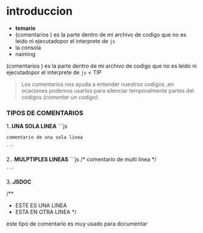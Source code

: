 # introduccion 
- **temario**
- (comentarios ) es la parte dentro de mi archivo de codigo que no es leido ni ejecutadopor el interprete de  `js`
- la consola
- naiming
  

(comentarios ) 
es la parte dentro de mi archivo de codigo que no es leido ni ejecutadopor el interprete de  `js`
< TIP
>Los comentarios nos ayuda a entender nuestros codigos ,en ocaciones podemos usarlos para silenciar temporalmente partes del codigos *(comentar un codigo)*.
### TIPOS DE COMENTARIOS

1..**UNA SOLA LINEA**
    ```js

    comentario de una sola linea

    ```
2.. **MULPTIPLES LINEAS**
    ```js
    /*
    comentario de multi linea
    */

    ```
3..**JSDOC**

/**
* ESTE ES UNA LINEA
* ESTA EN OTRA LINEA
*/

este tipo de comentario es muy usado para documentar